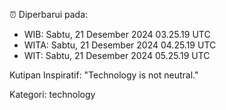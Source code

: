 ⏰ Diperbarui pada:
- WIB: Sabtu, 21 Desember 2024 03.25.19 UTC
- WITA: Sabtu, 21 Desember 2024 04.25.19 UTC
- WIT: Sabtu, 21 Desember 2024 05.25.19 UTC

Kutipan Inspiratif:
"Technology is not neutral."


Kategori: technology

